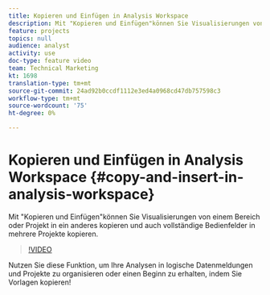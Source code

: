 ```yaml
---
title: Kopieren und Einfügen in Analysis Workspace
description: Mit "Kopieren und Einfügen"können Sie Visualisierungen von einem Bereich oder Projekt in ein anderes kopieren und auch vollständige Bedienfelder in mehrere Projekte kopieren.
feature: projects
topics: null
audience: analyst
activity: use
doc-type: feature video
team: Technical Marketing
kt: 1698
translation-type: tm+mt
source-git-commit: 24ad92b0ccdf1112e3ed4a0968cd47db757598c3
workflow-type: tm+mt
source-wordcount: '75'
ht-degree: 0%

---
```



# Kopieren und Einfügen in Analysis Workspace {#copy-and-insert-in-analysis-workspace}

Mit &quot;Kopieren und Einfügen&quot;können Sie Visualisierungen von einem Bereich oder Projekt in ein anderes kopieren und auch vollständige Bedienfelder in mehrere Projekte kopieren.

>[!VIDEO](https://video.tv.adobe.com/v/23230/?quality=12)

Nutzen Sie diese Funktion, um Ihre Analysen in logische Datenmeldungen und Projekte zu organisieren oder einen Beginn zu erhalten, indem Sie Vorlagen kopieren!
